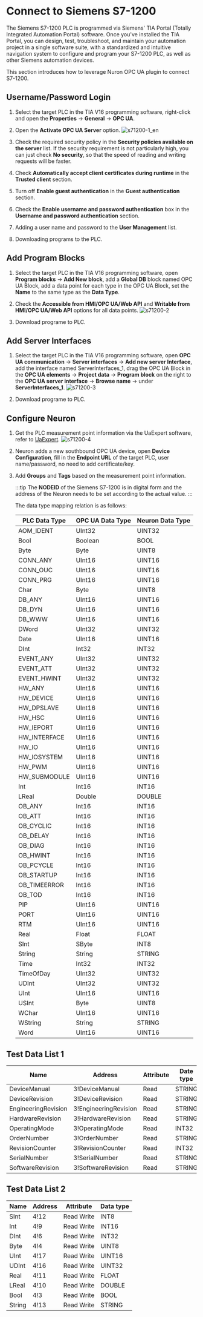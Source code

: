 # Connect to Siemens S7-1200

The Siemens S7-1200 PLC is programmed via Siemens' TIA Portal (Totally Integrated Automation Portal) software. Once you've installed the TIA Portal, you can design, test, troubleshoot, and maintain your automation project in a single software suite, with a standardized and intuitive navigation system to configure and program your S7-1200 PLC, as well as other Siemens automation devices.

This section introduces how to leverage Nuron OPC UA plugin to connect S7-1200. 

## Username/Password Login

1. Select the target PLC in the TIA V16 programming software, right-click and open the **Properties** -> **General** -> **OPC UA**.

2. Open the **Activate OPC UA Server** option.
![s71200-1_en](./assets/s71200-1_en.jpg)

3. Check the required security policy in the **Security policies available on the server** list. If the security requirement is not particularly high, you can just check **No security**, so that the speed of reading and writing requests will be faster.

4. Check **Automatically accept client certificates during runtime** in the **Trusted client** section.

5. Turn off **Enable guest authentication** in the **Guest authentication** section.

6. Check the **Enable username and password authentication** box in the **Username and password authentication** section.

7. Adding a user name and password to the **User Management** list.

8. Downloading programs to the PLC.

## Add Program Blocks

1. Select the target PLC in the TIA V16 programming software, open **Program blocks** -> **Add New block**, add a **Global DB** block named OPC UA Block, add a data point for each type in the OPC UA Block, set the **Name** to the same type as the **Data Type**.

2. Check the **Accessible from HMI/OPC UA/Web API** and **Writable from HMI/OPC UA/Web API** options for all data points.
![s71200-2](./assets/s71200-2_en.jpg)

3. Download programe to PLC.

## Add Server Interfaces

1. Select the target PLC in the TIA V16 programming software, open **OPC UA communication** -> **Server interfaces** -> **Add new server Interface**, add the interface named ServerInterfaces_1, drag the OPC UA Block in the **OPC UA elements** -> **Project data** -> **Program block** on the right to the **OPC UA server interface** -> **Browse name** -> under **ServerInterfaces_1**.
![s71200-3](./assets/s71200-3_en.jpg)

2. Download programe to PLC.

## Configure Neuron

1. Get the PLC measurement point information via the UaExpert software, refer to [UaExpert](./uaexpert.md).
    ![s71200-4](./assets/s71200-4.jpg)

2. Neuron adds a new southbound OPC UA device, open **Device Configuration**, fill in the **Endpoint URL** of the target PLC, user name/password, no need to add certificate/key.

3. Add **Groups** and **Tags** based on the measurement point information.

   :::tip
   The **NODEID** of the Siemens S7-1200 is in digital form and the address of the Neuron needs to be set according to the actual value.
   :::

   The data type mapping relation is as follows:

   | PLC Data Type | OPC UA Data Type | Neuron Data Type |
   | ------------ | -------------- | --------------- |
   | AOM_IDENT    | UInt32         | UINT32          |
   | Bool         | Boolean        | BOOL            |
   | Byte         | Byte           | UINT8           |
   | CONN_ANY     | UInt16         | UINT16          |
   | CONN_OUC     | UInt16         | UINT16          |
   | CONN_PRG     | UInt16         | UINT16          |
   | Char         | Byte           | UINT8           |
   | DB_ANY       | UInt16         | UINT16          |
   | DB_DYN       | UInt16         | UINT16          |
   | DB_WWW       | UInt16         | UINT16          |
   | DWord        | UInt32         | UINT32          |
   | Date         | UInt16         | UINT16          |
   | DInt         | Int32          | INT32           |
   | EVENT_ANY    | UInt32         | UINT32          |
   | EVENT_ATT    | UInt32         | UINT32          |
   | EVENT_HWINT  | UInt32         | UINT32          |
   | HW_ANY       | UInt16         | UINT16          |
   | HW_DEVICE    | UInt16         | UINT16          |
   | HW_DPSLAVE   | UInt16         | UINT16          |
   | HW_HSC       | UInt16         | UINT16          |
   | HW_IEPORT    | UInt16         | UINT16          |
   | HW_INTERFACE | UInt16         | UINT16          |
   | HW_IO        | UInt16         | UINT16          |
   | HW_IOSYSTEM  | UInt16         | UINT16          |
   | HW_PWM       | UInt16         | UINT16          |
   | HW_SUBMODULE | UInt16         | UINT16          |
   | Int          | Int16          | INT16           |
   | LReal        | Double         | DOUBLE          |
   | OB_ANY       | Int16          | INT16           |
   | OB_ATT       | Int16          | INT16           |
   | OB_CYCLIC    | Int16          | INT16           |
   | OB_DELAY     | Int16          | INT16           |
   | OB_DIAG      | Int16          | INT16           |
   | OB_HWINT     | Int16          | INT16           |
   | OB_PCYCLE    | Int16          | INT16           |
   | OB_STARTUP   | Int16          | INT16           |
   | OB_TIMEERROR | Int16          | INT16           |
   | OB_TOD       | Int16          | INT16           |
   | PIP          | UInt16         | UINT16          |
   | PORT         | UInt16         | UINT16          |
   | RTM          | UInt16         | UINT16          |
   | Real         | Float          | FLOAT           |
   | SInt         | SByte          | INT8            |
   | String       | String         | STRING          |
   | Time         | Int32          | INT32           |
   | TimeOfDay    | UInt32         | UINT32          |
   | UDInt        | UInt32         | UINT32          |
   | UInt         | UInt16         | UINT16          |
   | USInt        | Byte           | UINT8           |
   | WChar        | UInt16         | UINT16          |
   | WString      | String         | STRING          |
   | Word         | UInt16         | UINT16          |

   
## Test Data List 1

|  Name               |  Address                 | Attribute | Date type   |
| ------------------- | --------------------- | ---- | ------ |
| DeviceManual        | 3!DeviceManual        | Read | STRING |
| DeviceRevision      | 3!DeviceRevision      | Read | STRING |
| EngineeringRevision | 3!EngineeringRevision | Read | STRING |
| HardwareRevision    | 3!HardwareRevision    | Read | STRING |
| OperatingMode       | 3!OperatingMode       | Read | INT32  |
| OrderNumber         | 3!OrderNumber         | Read | STRING |
| RevisionCounter     | 3!RevisionCounter     | Read | INT32  |
| SerialNumber        | 3!SerialNumber        | Read | STRING |
| SoftwareRevision    | 3!SoftwareRevision    | Read | STRING |

## Test Data List 2

| Name   | Address | Attribute       | Data type   |
| ------ | ---- | ---------- | ------ |
| SInt   | 4!12 | Read Write | INT8   |
| Int    | 4!9  | Read Write | INT16  |
| DInt   | 4!6  | Read Write | INT32  |
| Byte   | 4!4  | Read Write | UINT8  |
| UInt   | 4!17 | Read Write | UINT16 |
| UDInt  | 4!16 | Read Write | UINT32 |
| Real   | 4!11 | Read Write | FLOAT  |
| LReal  | 4!10 | Read Write | DOUBLE |
| Bool   | 4!3  | Read Write | BOOL   |
| String | 4!13 | Read Write | STRING |

